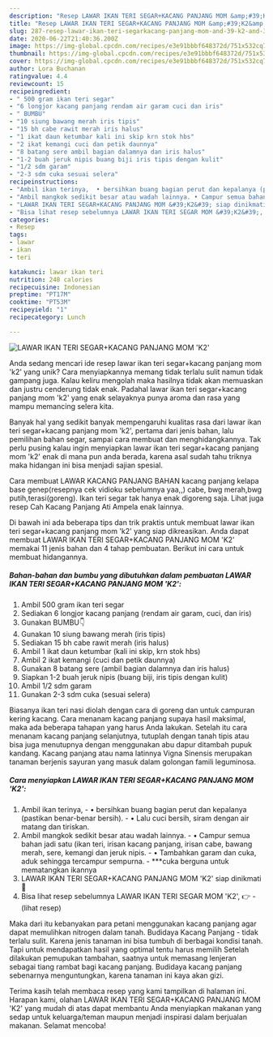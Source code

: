 ```yaml
---
description: "Resep LAWAR IKAN TERI SEGAR+KACANG PANJANG MOM &amp;#39;K2&amp;#39; Anti Gagal"
title: "Resep LAWAR IKAN TERI SEGAR+KACANG PANJANG MOM &amp;#39;K2&amp;#39; Anti Gagal"
slug: 287-resep-lawar-ikan-teri-segarkacang-panjang-mom-and-39-k2-and-39-anti-gagal
date: 2020-06-22T21:40:36.200Z
image: https://img-global.cpcdn.com/recipes/e3e91bbbf648372d/751x532cq70/lawar-ikan-teri-segarkacang-panjang-mom-k2-foto-resep-utama.jpg
thumbnail: https://img-global.cpcdn.com/recipes/e3e91bbbf648372d/751x532cq70/lawar-ikan-teri-segarkacang-panjang-mom-k2-foto-resep-utama.jpg
cover: https://img-global.cpcdn.com/recipes/e3e91bbbf648372d/751x532cq70/lawar-ikan-teri-segarkacang-panjang-mom-k2-foto-resep-utama.jpg
author: Lora Buchanan
ratingvalue: 4.4
reviewcount: 15
recipeingredient:
- " 500 gram ikan teri segar"
- "6 longjor kacang panjang rendam air garam cuci dan iris"
- " BUMBU"
- "10 siung bawang merah iris tipis"
- "15 bh cabe rawit merah iris halus"
- "1 ikat daun ketumbar kali ini skip krn stok hbs"
- "2 ikat kemangi cuci dan petik daunnya"
- "8 batang sere ambil bagian dalamnya dan iris halus"
- "1-2 buah jeruk nipis buang biji iris tipis dengan kulit"
- "1/2 sdm garam"
- "2-3 sdm cuka sesuai selera"
recipeinstructions:
- "Ambil ikan terinya,  • bersihkan buang bagian perut dan kepalanya (pastikan benar-benar bersih). • Lalu cuci bersih, siram dengan air matang dan tiriskan."
- "Ambil mangkok sedikit besar atau wadah lainnya. • Campur semua bahan jadi satu (ikan teri, irisan kacang panjang, irisan cabe, bawang merah, sere, kemangi dan jeruk nipis. • Tambahkan garam dan cuka, aduk sehingga tercampur sempurna. ***cuka berguna untuk mematangkan ikannya"
- "LAWAR IKAN TERI SEGAR+KACANG PANJANG MOM &#39;K2&#39; siap dinikmati🤤"
- "Bisa lihat resep sebelumnya LAWAR IKAN TERI SEGAR MOM &#39;K2&#39;, 👉             (lihat resep)"
categories:
- Resep
tags:
- lawar
- ikan
- teri

katakunci: lawar ikan teri 
nutrition: 248 calories
recipecuisine: Indonesian
preptime: "PT17M"
cooktime: "PT53M"
recipeyield: "1"
recipecategory: Lunch

---
```



![LAWAR IKAN TERI SEGAR+KACANG PANJANG MOM &#39;K2&#39;](https://img-global.cpcdn.com/recipes/e3e91bbbf648372d/751x532cq70/lawar-ikan-teri-segarkacang-panjang-mom-k2-foto-resep-utama.jpg)

Anda sedang mencari ide resep lawar ikan teri segar+kacang panjang mom &#39;k2&#39; yang unik? Cara menyiapkannya memang tidak terlalu sulit namun tidak gampang juga. Kalau keliru mengolah maka hasilnya tidak akan memuaskan dan justru cenderung tidak enak. Padahal lawar ikan teri segar+kacang panjang mom &#39;k2&#39; yang enak selayaknya punya aroma dan rasa yang mampu memancing selera kita.

Banyak hal yang sedikit banyak mempengaruhi kualitas rasa dari lawar ikan teri segar+kacang panjang mom &#39;k2&#39;, pertama dari jenis bahan, lalu pemilihan bahan segar, sampai cara membuat dan menghidangkannya. Tak perlu pusing kalau ingin menyiapkan lawar ikan teri segar+kacang panjang mom &#39;k2&#39; enak di mana pun anda berada, karena asal sudah tahu triknya maka hidangan ini bisa menjadi sajian spesial.

Cara membuat LAWAR KACANG PANJANG BAHAN kacang panjang kelapa base genep(resepnya cek vidioku sebelumnya yaa,,) cabe, bwg merah,bwg putih,terasi(goreng). Ikan teri segar tak hanya enak digoreng saja. Lihat juga resep Cah Kacang Panjang Ati Ampela enak lainnya.


Di bawah ini ada beberapa tips dan trik praktis untuk membuat lawar ikan teri segar+kacang panjang mom &#39;k2&#39; yang siap dikreasikan. Anda dapat membuat LAWAR IKAN TERI SEGAR+KACANG PANJANG MOM &#39;K2&#39; memakai 11 jenis bahan dan 4 tahap pembuatan. Berikut ini cara untuk membuat hidangannya.

<!--inarticleads1-->

##### Bahan-bahan dan bumbu yang dibutuhkan dalam pembuatan LAWAR IKAN TERI SEGAR+KACANG PANJANG MOM &#39;K2&#39;:

1. Ambil  500 gram ikan teri segar
1. Sediakan 6 longjor kacang panjang (rendam air garam, cuci, dan iris)
1. Gunakan  BUMBU👇
1. Gunakan 10 siung bawang merah (iris tipis)
1. Sediakan 15 bh cabe rawit merah (iris halus)
1. Ambil 1 ikat daun ketumbar (kali ini skip, krn stok hbs)
1. Ambil 2 ikat kemangi (cuci dan petik daunnya)
1. Gunakan 8 batang sere (ambil bagian dalamnya dan iris halus)
1. Siapkan 1-2 buah jeruk nipis (buang biji, iris tipis dengan kulit)
1. Ambil 1/2 sdm garam
1. Gunakan 2-3 sdm cuka (sesuai selera)


Biasanya ikan teri nasi diolah dengan cara di goreng dan untuk campuran kering kacang. Cara menanam kacang panjang supaya hasil maksimal, maka ada beberapa tahapan yang harus Anda lakukan. Setelah itu cara menanam kacang panjang selanjutnya, tutuplah dengan tanah tipis atau bisa juga menutupnya dengan menggunakan abu dapur ditambah pupuk kandang. Kacang panjang atau nama latinnya Vigna Sinensis merupakan tanaman berjenis sayuran yang masuk dalam golongan famili leguminosa. 

<!--inarticleads2-->

##### Cara menyiapkan LAWAR IKAN TERI SEGAR+KACANG PANJANG MOM &#39;K2&#39;:

1. Ambil ikan terinya,  - • bersihkan buang bagian perut dan kepalanya (pastikan benar-benar bersih). - • Lalu cuci bersih, siram dengan air matang dan tiriskan.
1. Ambil mangkok sedikit besar atau wadah lainnya. - • Campur semua bahan jadi satu (ikan teri, irisan kacang panjang, irisan cabe, bawang merah, sere, kemangi dan jeruk nipis. - • Tambahkan garam dan cuka, aduk sehingga tercampur sempurna. - ***cuka berguna untuk mematangkan ikannya
1. LAWAR IKAN TERI SEGAR+KACANG PANJANG MOM &#39;K2&#39; siap dinikmati🤤
1. Bisa lihat resep sebelumnya LAWAR IKAN TERI SEGAR MOM &#39;K2&#39;, 👉 -             (lihat resep)


Maka dari itu kebanyakan para petani menggunakan kacang panjang agar dapat memulihkan nitrogen dalam tanah. Budidaya Kacang Panjang - tidak terlalu sulit. Karena jenis tanaman ini bisa tumbuh di berbagai kondisi tanah. Tapi untuk mendapatkan hasil yang optimal tentu harus memilih Setelah dilakukan pemupukan tambahan, saatnya untuk memasang lenjeran sebagai tiang rambat bagi kacang panjang. Budidaya kacang panjang sebenarnya menguntungkan, karena tanaman ini kaya akan gizi. 

Terima kasih telah membaca resep yang kami tampilkan di halaman ini. Harapan kami, olahan LAWAR IKAN TERI SEGAR+KACANG PANJANG MOM &#39;K2&#39; yang mudah di atas dapat membantu Anda menyiapkan makanan yang sedap untuk keluarga/teman maupun menjadi inspirasi dalam berjualan makanan. Selamat mencoba!
